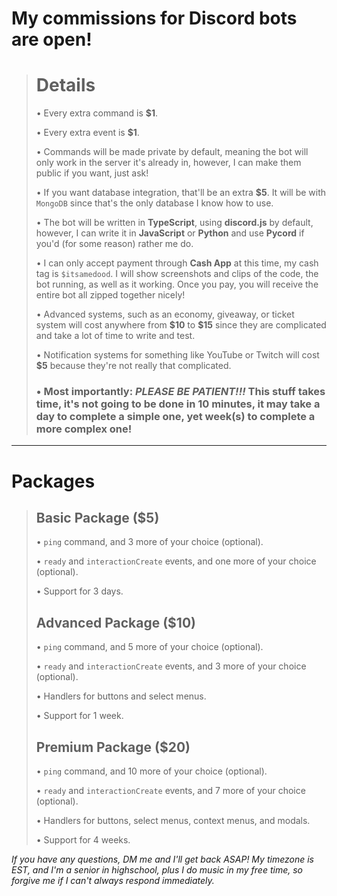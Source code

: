 # My commissions for Discord bots are open!
> # **Details**
> • Every extra command is **\$1**.
>
> • Every extra event is **\$1**.
>
> • Commands will be made private by default, meaning the bot will only work in the server it's already in, however, I can make them public if you want, just ask!
>
> • If you want database integration, that'll be an extra **\$5**. It will be with `MongoDB` since that's the only database I know how to use.
>
> • The bot will be written in **TypeScript**, using **discord.js** by default, however, I can write it in **JavaScript** or **Python** and use **Pycord** if you'd (for some reason) rather me do.
>
> • I can only accept payment through **Cash App** at this time, my cash tag is `$itsamedood`. I will show screenshots and clips of the code, the bot running, as well as it working. Once you pay, you will receive the entire bot all zipped together nicely!
>
> • Advanced systems, such as an economy, giveaway, or ticket system will cost anywhere from **\$10** to **\$15** since they are complicated and take a lot of time to write and test.
>
> • Notification systems for something like YouTube or Twitch will cost **\$5** because they're not really that complicated.
>
> ### • Most importantly: ***PLEASE BE PATIENT!!!*** This stuff takes time, it's not going to be done in 10 minutes, it may take a day to complete a simple one, yet week(s) to complete a more complex one!
---

# **Packages**
> ## **Basic Package (\$5)**
> • `ping` command, and 3 more of your choice (optional).
>
> • `ready` and `interactionCreate` events, and one more of your choice (optional).
>
> • Support for 3 days.
>
> ## **Advanced Package (\$10)**
> • `ping` command, and 5 more of your choice (optional).
>
> • `ready` and `interactionCreate` events, and 3 more of your choice (optional).
>
> • Handlers for buttons and select menus.
>
> • Support for 1 week.
>
> ## **Premium Package (\$20)**
> • `ping` command, and 10 more of your choice (optional).
>
> • `ready` and `interactionCreate` events, and 7 more of your choice (optional).
>
> • Handlers for buttons, select menus, context menus, and modals.
>
> • Support for 4 weeks.

*If you have any questions, DM me and I'll get back ASAP! My timezone is EST, and I'm a senior in highschool, plus I do music in my free time, so forgive me if I can't always respond immediately.*
